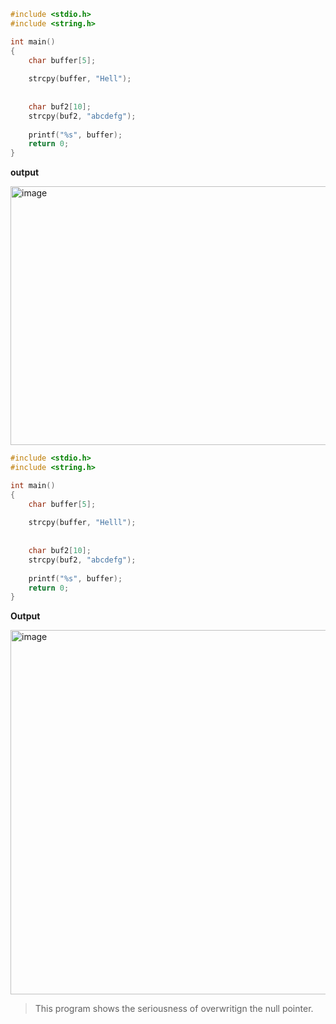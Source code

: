 ```c
#include <stdio.h>
#include <string.h>

int main()
{
    char buffer[5];
    
    strcpy(buffer, "Hell");
    
    
    char buf2[10];
    strcpy(buf2, "abcdefg");
    
    printf("%s", buffer);
    return 0;
}
```

**output**


<img width="724" height="414" alt="image" src="https://github.com/user-attachments/assets/23955888-32f6-4563-b0c6-c4c16c42b23e" />

```c
#include <stdio.h>
#include <string.h>

int main()
{
    char buffer[5];
    
    strcpy(buffer, "Helll");
    
    
    char buf2[10];
    strcpy(buf2, "abcdefg");
    
    printf("%s", buffer);
    return 0;
}
```


**Output**

<img width="800" height="583" alt="image" src="https://github.com/user-attachments/assets/370cb05e-41b5-495b-bbb9-5a05218abb35" />

> This program shows the seriousness of overwritign the null pointer.

